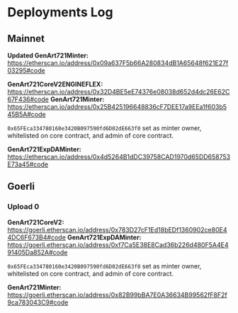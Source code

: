 # Deployments Log

## Mainnet

**Updated GenArt721Minter:** https://etherscan.io/address/0x09a637F5b66A280834dB1A65648f621E27f03295#code

**GenArt721CoreV2ENGINEFLEX:** https://etherscan.io/address/0x32D4BE5eE74376e08038d652d4dc26E62C67F436#code
**GenArt721Minter:** https://etherscan.io/address/0x25B425196648836cF7DEE17a9EEa1f603b545B5A#code

`0x65FEca334780160e3420B097590fd6D02dE663f0` set as minter owner, whitelisted on core contract, and admin of core contract.

**GenArt721ExpDAMinter:** https://etherscan.io/address/0x4d5264B1dDC39758CAD1970d65DD658753E73a45#code

## Goerli

### Upload 0

**GenArt721CoreV2:** https://goerli.etherscan.io/address/0x783D27cF1Ed18bEDf1360902ce80E44DC6F673B4#code
**GenArt721ExpDAMinter:** https://goerli.etherscan.io/address/0xf7Ca5E38E8Cad36b226d480F5A4E491405Da852A#code

`0x65FEca334780160e3420B097590fd6D02dE663f0` set as minter owner, whitelisted on core contract, and admin of core contract.

**GenArt721Minter:** https://goerli.etherscan.io/address/0x82B99bBA7E0A36634B99562fF8F2f9ca783043C9#code
